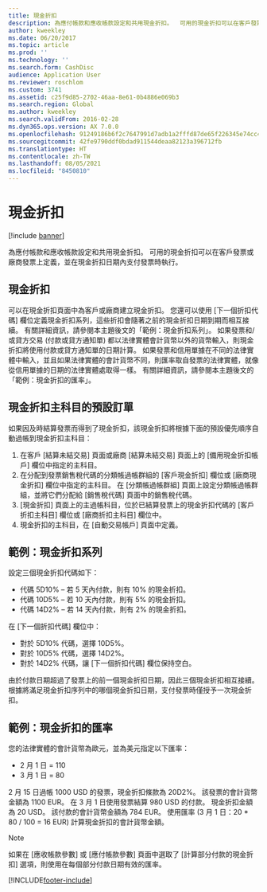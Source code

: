 ```yaml
---
title: 現金折扣
description: 為應付帳款和應收帳款設定和共用現金折扣。  可用的現金折扣可以在客戶發票或廠商發票上定義，並在現金折扣日期內支付發票時執行。
author: kweekley
ms.date: 06/20/2017
ms.topic: article
ms.prod: ''
ms.technology: ''
ms.search.form: CashDisc
audience: Application User
ms.reviewer: roschlom
ms.custom: 3741
ms.assetid: c25f9d85-2702-46aa-8e61-0b4886e069b3
ms.search.region: Global
ms.author: kweekley
ms.search.validFrom: 2016-02-28
ms.dyn365.ops.version: AX 7.0.0
ms.openlocfilehash: 91249186b6f2c7647991d7adb1a2fffd87de65f226345e74cc41460b68a7e6fb
ms.sourcegitcommit: 42fe9790ddf0bdad911544deaa82123a396712fb
ms.translationtype: HT
ms.contentlocale: zh-TW
ms.lasthandoff: 08/05/2021
ms.locfileid: "8450810"
---
```

# <a name="cash-discounts"></a>現金折扣

[!include [banner](../includes/banner.md)]

為應付帳款和應收帳款設定和共用現金折扣。  可用的現金折扣可以在客戶發票或廠商發票上定義，並在現金折扣日期內支付發票時執行。 

## <a name="cash-discounts"></a>現金折扣

可以在現金折扣頁面中為客戶或廠商建立現金折扣。 您還可以使用 [下一個折扣代碼] 欄位定義現金折扣系列，這些折扣會隨著之前的現金折扣日期到期而相互接續。 有關詳細資訊，請參閱本主題後文的「範例：現金折扣系列」。 如果發票和/或貸方交易 (付款或貸方通知單) 都以法律實體會計貨幣以外的貨幣輸入，則現金折扣將使用付款或貸方通知單的日期計算。 如果發票和信用單據在不同的法律實體中輸入，並且如果法律實體的會計貨幣不同，則匯率取自發票的法律實體，就像從信用單據的日期的法律實體處取得一樣。 有關詳細資訊，請參閱本主題後文的「範例：現金折扣的匯率」。

## <a name="defaulting-order-of-cash-discount-main-account"></a>現金折扣主科目的預設訂單

如果因及時結算發票而得到了現金折扣，該現金折扣將根據下面的預設優先順序自動過帳到現金折扣主科目：
1.  在客戶 [結算未結交易] 頁面或廠商 [結算未結交易] 頁面上的 [備用現金折扣帳戶] 欄位中指定的主科目。
2.  在分配到發票銷售稅代碼的分類帳過帳群組的 [客戶現金折扣] 欄位或 [廠商現金折扣] 欄位中指定的主科目。 在 [分類帳過帳群組] 頁面上設定分類帳過帳群組，並將它們分配給 [銷售稅代碼] 頁面中的銷售稅代碼。
3.   [現金折扣] 頁面上的主過帳科目，位於已結算發票上的現金折扣代碼的 [客戶折扣主科目] 欄位或 [廠商折扣主科目] 欄位中。
4.  現金折扣的主科目，在 [自動交易帳戶] 頁面中定義。

## <a name="example-series-of-cash-discounts"></a>範例：現金折扣系列
設定三個現金折扣代碼如下：
-   代碼 5D10% – 若 5 天內付款，則有 10% 的現金折扣。
-   代碼 10D5% – 若 10 天內付款，則有 5% 的現金折扣。
-   代碼 14D2% – 若 14 天內付款，則有 2% 的現金折扣。

在 [下一個折扣代碼] 欄位中：
-   對於 5D10% 代碼，選擇 10D5%。
-   對於 10D5% 代碼，選擇 14D2%。
-   對於 14D2% 代碼，讓 [下一個折扣代碼] 欄位保持空白。

由於付款日期超過了發票上的前一個現金折扣日期，因此三個現金折扣相互接續。 根據將滿足現金折扣序列中的哪個現金折扣日期，支付發票時僅授予一次現金折扣。

## <a name="example-exchange-rates-for-cash-discounts"></a>範例：現金折扣的匯率
您的法律實體的會計貨幣為歐元，並為美元指定以下匯率：
-   2 月 1 日 = 110
-   3 月 1 日 = 80

2 月 15 日過帳 1000 USD 的發票，現金折扣條款為 20D2%。 該發票的會計貨幣金額為 1100 EUR。 在 3 月 1 日使用發票結算 980 USD 的付款。 現金折扣金額為 20 USD。 該付款的會計貨幣金額為 784 EUR。 使用匯率 (3 月 1 日：20 \* 80 / 100 = 16 EUR) 計算現金折扣的會計貨幣金額。

> [!NOTE]
> 如果在 [應收帳款參數] 或 [應付帳款參數] 頁面中選取了 [計算部分付款的現金折扣] 選項，則使用在每個部分付款日期有效的匯率。 



[!INCLUDE[footer-include](../../includes/footer-banner.md)]